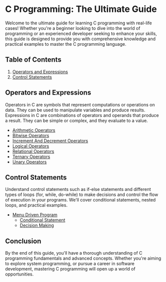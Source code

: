 # C Programming: The Ultimate Guide

Welcome to the ultimate guide for learning C programming with real-life cases! Whether you're a beginner looking to dive into the world of programming or an experienced developer seeking to enhance your skills, this guide is designed to provide you with comprehensive knowledge and practical examples to master the C programming language.

## Table of Contents

1. [Operators and Expressions](#operators-and-expressions)
2. [Control Statements](#control-statements)

## Operators and Expressions

Operators in C are symbols that represent computations or operations on data. They can be used to manipulate variables and produce results.
Expressions in C are combinations of operators and operands that produce a result. They can be simple or complex, and they evaluate to a value.

- [Arithmetic Operators](https://github.com/Kushalshakya/C-Programming/blob/main/OperatorsAndExpressions/ArithmeticOperator.c)
- [Bitwise Operators](https://github.com/Kushalshakya/C-Programming/blob/main/OperatorsAndExpressions/BitwiseOperator.c)
- [Increment And Decrement Operators](https://github.com/Kushalshakya/C-Programming/blob/main/OperatorsAndExpressions/IncrementDecrementOperator.c)
- [Logical Operators](https://github.com/Kushalshakya/C-Programming/blob/main/OperatorsAndExpressions/LogicalOperator.c)
- [Relational Operators](https://github.com/Kushalshakya/C-Programming/blob/main/OperatorsAndExpressions/RelationalOperator.c)
- [Ternary Operators](https://github.com/Kushalshakya/C-Programming/blob/main/OperatorsAndExpressions/TernaryOperator.c)
- [Unary Operators](https://github.com/Kushalshakya/C-Programming/blob/main/OperatorsAndExpressions/UnaryOperator.c)

## Control Statements
Understand control statements such as if-else statements and different types of loops (for, while, do-while) to make decisions and control the flow of execution in your programs. We'll cover conditional statements, nested loops, and practical examples.

* [Menu Driven Program](https://github.com/Kushalshakya/C-Programming/blob/main/ControlStatements/MenuDrivenProgram.c)
    * [Conditional Statement](https://github.com/Kushalshakya/C-Programming/blob/main/ControlStatements/ConditionalStatement.c)
    * [Decision Making](https://github.com/Kushalshakya/C-Programming/blob/main/ControlStatements/DecisionMaking.c)


## Conclusion
By the end of this guide, you'll have a thorough understanding of C programming fundamentals and advanced concepts. Whether you're aiming to explore system programming, or pursue a career in software development, mastering C programming will open up a world of opportunities.